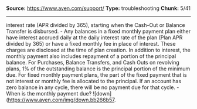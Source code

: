 # 

**Source:** https://www.aven.com/support/
**Type:** troubleshooting
**Chunk:** 5/41

---

interest rate (APR divided by 365), starting when the Cash-Out or Balance Transfer is disbursed. \- Any balances in a fixed monthly payment plan either have interest accrued daily at the daily interest rate of the plan (Plan APR divided by 365) or have a fixed monthly fee in place of interest. These charges are disclosed at the time of plan creation. In addition to interest, the monthly payment also includes repayment of a portion of the principal balance. For Purchases, Balance Transfers, and Cash Outs on revolving plans, 1% of the outstanding balance is the principal portion of the minimum due. For fixed monthly payment plans, the part of the fixed payment that is not interest or monthly fee is allocated to the principal. If an account has zero balance in any cycle, there will be no payment due for that cycle. \- When is the monthly payment due? ![down](https://www.aven.com/img/down.bb266b57.